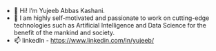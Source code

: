 - 👋 Hi! I’m Yujeeb Abbas Kashani.
- 👀 I am highly self-motivated and passionate to work on cutting-edge technologies such as Artificial Intelligence and Data Science for the benefit of the mankind and society.
- 📫 linkedIn - https://www.linkedin.com/in/yujeeb/

<!---
yujeeb/yujeeb is a ✨ special ✨ repository because its `README.md` (this file) appears on your GitHub profile.
You can click the Preview link to take a look at your changes.
--->
